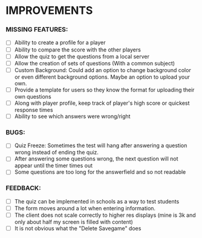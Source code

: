 # IMPROVEMENTS

### MISSING FEATURES:

- [ ] Ability to create a profile for a player
- [ ] Ability to compare the score with the other players
- [ ] Allow the quiz to get the questions from a local server
- [ ] Allow the creation of sets of questions (With a common subject)
- [ ] Custom Background: Could add an option to change background color or even different background options. Maybe an option to upload your own.
- [ ] Provide a template for users so they know the format for uploading their own questions
- [ ] Along with player profile, keep track of player's high score or quickest response times
- [ ] Ability to see which answers were wrong/right

### BUGS:

- [ ] Quiz Freeze: Sometimes the test will hang after answering a question wrong instead of ending the quiz.
- [ ] After answering some questions wrong, the next question will not appear until the timer times out
- [ ] Some questions are too long for the answerfield and so not readable

### FEEDBACK:

- [ ] The quiz can be implemented in schools as a way to test students
- [ ] The form moves around a lot when entering information.
- [ ] The client does not scale correctly to higher res displays (mine is 3k and only about half my screen is filled with content)
- [ ] It is not obvious what the "Delete Savegame" does

